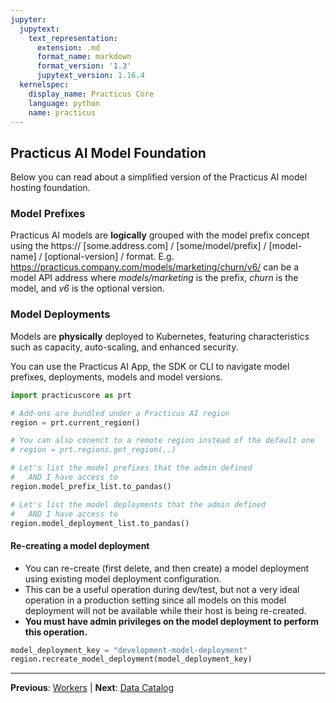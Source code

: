 ```yaml
---
jupyter:
  jupytext:
    text_representation:
      extension: .md
      format_name: markdown
      format_version: '1.3'
      jupytext_version: 1.16.4
  kernelspec:
    display_name: Practicus Core
    language: python
    name: practicus
---
```


## Practicus AI Model Foundation

Below you can read about a simplified version of the Practicus AI model hosting foundation. 

### Model Prefixes

Practicus AI models are **logically** grouped with the model prefix concept using the https:// [some.address.com] / [some/model/prefix] / [model-name] / [optional-version] / format. E.g. https://practicus.company.com/models/marketing/churn/v6/ can be a model API address where _models/marketing_ is the prefix, _churn_ is the model, and _v6_ is the optional version.

### Model Deployments

Models are **physically** deployed to Kubernetes, featuring characteristics such as capacity, auto-scaling, and enhanced security.

You can use the Practicus AI App, the SDK or CLI to navigate model prefixes, deployments, models and model versions.

```python
import practicuscore as prt

# Add-ons are bundled under a Practicus AI region
region = prt.current_region()

# You can also conenct to a remote region instead of the default one
# region = prt.regions.get_region(..)
```

```python
# Let's list the model prefixes that the admin defined 
#   AND I have access to
region.model_prefix_list.to_pandas()
```

```python
# Let's list the model deployments that the admin defined 
#   AND I have access to
region.model_deployment_list.to_pandas()
```

#### Re-creating a model deployment

- You can re-create (first delete, and then create) a model deployment using existing model deployment configuration.
- This can be a useful operation during dev/test, but not a very ideal operation in a production setting since all models on this model deployment will not be available while their host is being re-created.
- **You must have admin privileges on the model deployment to perform this operation.**

```python
model_deployment_key = "development-model-deployment"
region.recreate_model_deployment(model_deployment_key)
```


---

**Previous**: [Workers](workers.md) | **Next**: [Data Catalog](data-catalog.md)

